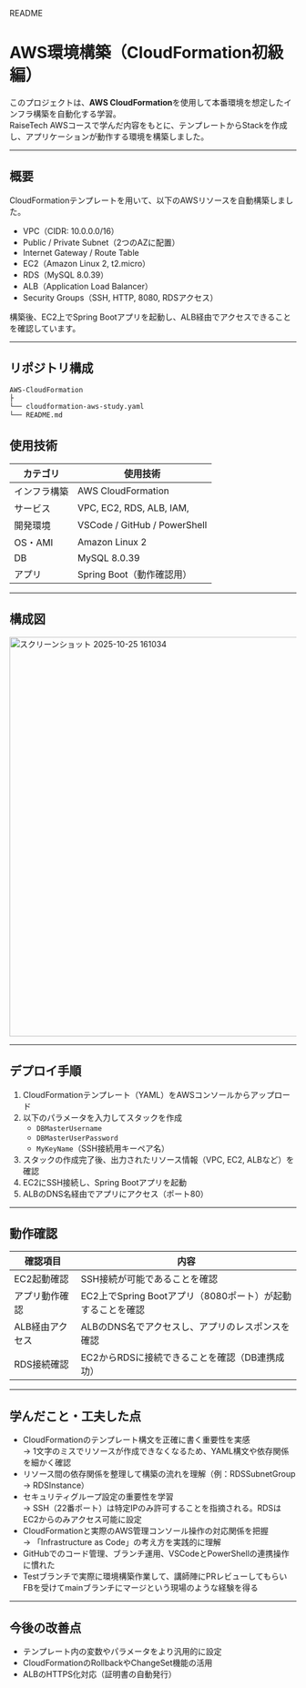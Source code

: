 README
# AWS環境構築（CloudFormation初級編）

このプロジェクトは、**AWS CloudFormation**を使用して本番環境を想定したインフラ構築を自動化する学習。  
RaiseTech AWSコースで学んだ内容をもとに、テンプレートからStackを作成し、アプリケーションが動作する環境を構築しました。

---

## 概要

CloudFormationテンプレートを用いて、以下のAWSリソースを自動構築しました。

- VPC（CIDR: 10.0.0.0/16）
- Public / Private Subnet（2つのAZに配置）
- Internet Gateway / Route Table
- EC2（Amazon Linux 2, t2.micro）
- RDS（MySQL 8.0.39）
- ALB（Application Load Balancer）
- Security Groups（SSH, HTTP, 8080, RDSアクセス）

構築後、EC2上でSpring Bootアプリを起動し、ALB経由でアクセスできることを確認しています。

---

## リポジトリ構成

```bash
AWS-CloudFormation
├
└── cloudformation-aws-study.yaml
└── README.md
```
## 使用技術

| カテゴリ | 使用技術 |
|-----------|-----------|
| インフラ構築 | AWS CloudFormation |
| サービス | VPC, EC2, RDS, ALB, IAM, |
| 開発環境 | VSCode / GitHub / PowerShell |
| OS・AMI | Amazon Linux 2 |
| DB | MySQL 8.0.39 |
| アプリ | Spring Boot（動作確認用） |

---

## 構成図

<img width="810" height="702" alt="スクリーンショット 2025-10-25 161034" src="https://github.com/user-attachments/assets/d32b09eb-2ebb-4d54-b5cd-3f685cdf6de1" />

---

## デプロイ手順

1. CloudFormationテンプレート（YAML）をAWSコンソールからアップロード  
2. 以下のパラメータを入力してスタックを作成  
   - `DBMasterUsername`  
   - `DBMasterUserPassword`  
   - `MyKeyName`（SSH接続用キーペア名）
3. スタックの作成完了後、出力されたリソース情報（VPC, EC2, ALBなど）を確認
4. EC2にSSH接続し、Spring Bootアプリを起動
5. ALBのDNS名経由でアプリにアクセス（ポート80）

---

## 動作確認

| 確認項目 | 内容 |
|-----------|------|
| EC2起動確認 | SSH接続が可能であることを確認 |
| アプリ動作確認 | EC2上でSpring Bootアプリ（8080ポート）が起動することを確認 |
| ALB経由アクセス | ALBのDNS名でアクセスし、アプリのレスポンスを確認 |
| RDS接続確認 | EC2からRDSに接続できることを確認（DB連携成功） |

---

## 学んだこと・工夫した点

- CloudFormationのテンプレート構文を正確に書く重要性を実感  
  → 1文字のミスでリソースが作成できなくなるため、YAML構文や依存関係を細かく確認
- リソース間の依存関係を整理して構築の流れを理解（例：RDSSubnetGroup → RDSInstance）
- セキュリティグループ設定の重要性を学習  
  → SSH（22番ポート）は特定IPのみ許可することを指摘される。RDSはEC2からのみアクセス可能に設定
- CloudFormationと実際のAWS管理コンソール操作の対応関係を把握  
  → 「Infrastructure as Code」の考え方を実践的に理解
- GitHubでのコード管理、ブランチ運用、VSCodeとPowerShellの連携操作に慣れた
- Testブランチで実際に環境構築作業して、講師陣にPRレビューしてもらいFBを受けてmainブランチにマージという現場のような経験を得る

---

##  今後の改善点

- テンプレート内の変数やパラメータをより汎用的に設定
- CloudFormationのRollbackやChangeSet機能の活用  
- ALBのHTTPS化対応（証明書の自動発行）
